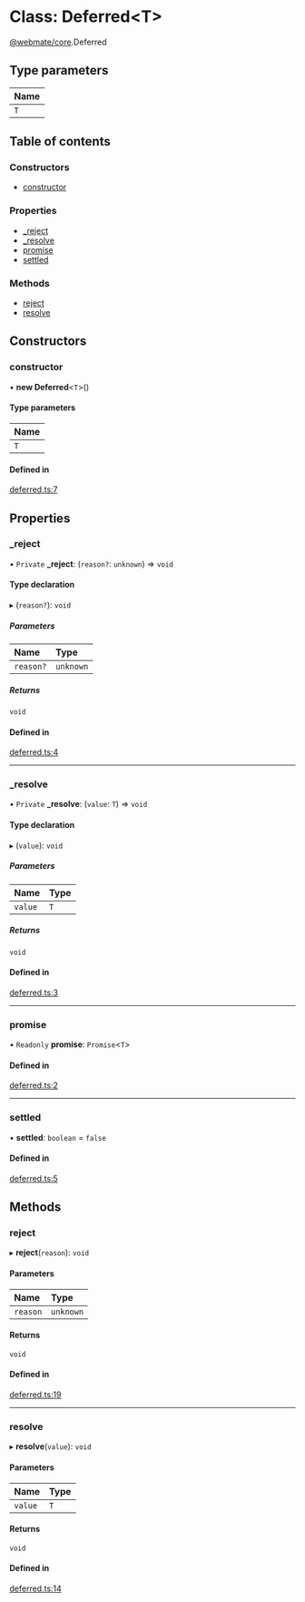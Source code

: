 # Class: Deferred<T\>

[@webmate/core](../wiki/@webmate.core).Deferred

## Type parameters

| Name |
| :------ |
| `T` |

## Table of contents

### Constructors

- [constructor](../wiki/@webmate.core.Deferred#constructor)

### Properties

- [\_reject](../wiki/@webmate.core.Deferred#_reject)
- [\_resolve](../wiki/@webmate.core.Deferred#_resolve)
- [promise](../wiki/@webmate.core.Deferred#promise)
- [settled](../wiki/@webmate.core.Deferred#settled)

### Methods

- [reject](../wiki/@webmate.core.Deferred#reject)
- [resolve](../wiki/@webmate.core.Deferred#resolve)

## Constructors

### constructor

• **new Deferred**<`T`\>()

#### Type parameters

| Name |
| :------ |
| `T` |

#### Defined in

[deferred.ts:7](https://gitlab.com/ligrila/webmate-lit/-/blob/4b99057/packages/core/src/deferred.ts#L7)

## Properties

### \_reject

• `Private` **\_reject**: (`reason?`: `unknown`) => `void`

#### Type declaration

▸ (`reason?`): `void`

##### Parameters

| Name | Type |
| :------ | :------ |
| `reason?` | `unknown` |

##### Returns

`void`

#### Defined in

[deferred.ts:4](https://gitlab.com/ligrila/webmate-lit/-/blob/4b99057/packages/core/src/deferred.ts#L4)

___

### \_resolve

• `Private` **\_resolve**: (`value`: `T`) => `void`

#### Type declaration

▸ (`value`): `void`

##### Parameters

| Name | Type |
| :------ | :------ |
| `value` | `T` |

##### Returns

`void`

#### Defined in

[deferred.ts:3](https://gitlab.com/ligrila/webmate-lit/-/blob/4b99057/packages/core/src/deferred.ts#L3)

___

### promise

• `Readonly` **promise**: `Promise`<`T`\>

#### Defined in

[deferred.ts:2](https://gitlab.com/ligrila/webmate-lit/-/blob/4b99057/packages/core/src/deferred.ts#L2)

___

### settled

• **settled**: `boolean` = `false`

#### Defined in

[deferred.ts:5](https://gitlab.com/ligrila/webmate-lit/-/blob/4b99057/packages/core/src/deferred.ts#L5)

## Methods

### reject

▸ **reject**(`reason`): `void`

#### Parameters

| Name | Type |
| :------ | :------ |
| `reason` | `unknown` |

#### Returns

`void`

#### Defined in

[deferred.ts:19](https://gitlab.com/ligrila/webmate-lit/-/blob/4b99057/packages/core/src/deferred.ts#L19)

___

### resolve

▸ **resolve**(`value`): `void`

#### Parameters

| Name | Type |
| :------ | :------ |
| `value` | `T` |

#### Returns

`void`

#### Defined in

[deferred.ts:14](https://gitlab.com/ligrila/webmate-lit/-/blob/4b99057/packages/core/src/deferred.ts#L14)
